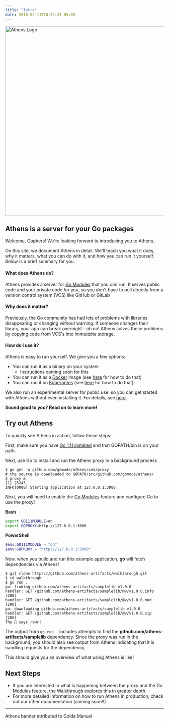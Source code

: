 ```yaml
---
title: "Intro"
date: 2018-02-11T16:52:23-05:00
---
```


<img src="/banner.png" width="600" alt="Athens Logo"/>


## Athens is a server for your Go packages

Welcome, Gophers! We're looking forward to introducing you to Athens.. 

On this site, we document Athens in detail. We'll teach you what it does, why it matters, what you can do with it, and how you can run it yourself. Below is a brief summary for you.

#### What does Athens do?

Athens provides a server for [Go Modules](https://github.com/golang/go/wiki/Modules) that you can run. It serves public code and your private code for you, so you don't have to pull directly from a version control system (VCS) like GitHub or GitLab

#### Why does it matter?

Previously, the Go community has had lots of problems with libraries disappearing or changing without warning. If someone changes their library, your app can break overnight - oh no! Athens solves these problems by copying code from VCS's into _immutable_ storage.

#### How do I use it?

Athens is easy to run yourself. We give you a few options:

- You can run it as a binary on your system
    - Instructions coming soon for this
- You can run it as a [Docker](https://www.docker.com/) image (see [here](http://localhost:1313/install/shared-team-instance/) for how to do that)
- You can run it on [Kubernetes](https://kubernetes.io) (see [here](http://localhost:1313/install/install-on-kubernetes/) for how to do that)

We also run an experimental server for public use, so you can get started with Athens without even installing it. For details, see [here](./public_proxy).

**Sound good to you? Read on to learn more!**

## Try out Athens

To quickly see Athens in action, follow these steps:

First, make sure you have [Go 1.11 installed](https://gophersource.com/setup/) and that GOPATH/bin is on your path.

Next, use Go to install and run the Athens proxy in a background process

```console
$ go get -u github.com/gomods/athens/cmd/proxy
# the source is downloaded to GOPATH/src/github.com/gomods/athens/
$ proxy &
[1] 25243
INFO[0000] Starting application at 127.0.0.1:3000
```

Next, you will need to enable the [Go Modules](https://github.com/golang/go/wiki/Modules)
feature and configure Go to use the proxy!

**Bash**
```bash
export GO111MODULE=on
export GOPROXY=http://127.0.0.1:3000
```

**PowerShell**
```powershell
$env:GO111MODULE = "on"
$env:GOPROXY = "http://127.0.0.1:3000"
```


Now, when you build and run this example application, **go** will fetch dependencies via Athens!

```console
$ git clone https://github.com/athens-artifacts/walkthrough.git
$ cd walkthrough
$ go run .
go: finding github.com/athens-artifacts/samplelib v1.0.0
handler: GET /github.com/athens-artifacts/samplelib/@v/v1.0.0.info [200]
handler: GET /github.com/athens-artifacts/samplelib/@v/v1.0.0.mod [200]
go: downloading github.com/athens-artifacts/samplelib v1.0.0
handler: GET /github.com/athens-artifacts/samplelib/@v/v1.0.0.zip [200]
The 🦁 says rawr!
```

The output from `go run .` includes attempts to find the **github.com/athens-artifacts/samplelib** dependency. Since the
proxy was run in the background, you should also see output from Athens indicating that it is handling requests for the dependency.

This should give you an overview of what using Athens is like!

##  Next Steps
* If you are interested
in what is happening between the proxy and the Go Modules feature, the [Walkthrough](/walkthrough)
explores this in greater depth.
* For more detailed information on how to run Athens in production, check out our other documentation (coming soon!!).

---
Athens banner attributed to Golda Manuel
